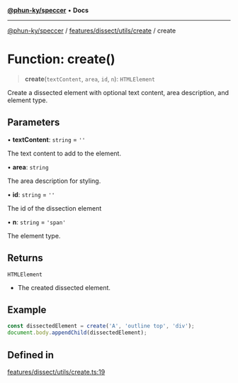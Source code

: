 [**@phun-ky/speccer**](../../../../../README.md) • **Docs**

***

[@phun-ky/speccer](../../../../../README.md) / [features/dissect/utils/create](../README.md) / create

# Function: create()

> **create**(`textContent`, `area`, `id`, `n`): `HTMLElement`

Create a dissected element with optional text content, area description, and element type.

## Parameters

• **textContent**: `string` = `''`

The text content to add to the element.

• **area**: `string`

The area description for styling.

• **id**: `string` = `''`

The id of the dissection element

• **n**: `string` = `'span'`

The element type.

## Returns

`HTMLElement`

- The created dissected element.

## Example

```ts
const dissectedElement = create('A', 'outline top', 'div');
document.body.appendChild(dissectedElement);
```

## Defined in

[features/dissect/utils/create.ts:19](https://github.com/phun-ky/speccer/blob/main/src/features/dissect/utils/create.ts#L19)
